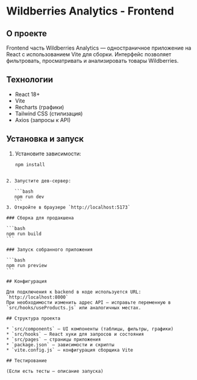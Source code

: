 
# Wildberries Analytics - Frontend

## О проекте
Frontend часть Wildberries Analytics — одностраничное приложение на React с использованием Vite для сборки. Интерфейс позволяет фильтровать, просматривать и анализировать товары Wildberries.

## Технологии
- React 18+
- Vite
- Recharts (графики)
- Tailwind CSS (стилизация)
- Axios (запросы к API)

## Установка и запуск

1. Установите зависимости:
   ```bash
   npm install
````

2. Запустите дев-сервер:

   ```bash
   npm run dev
   ```
3. Откройте в браузере `http://localhost:5173`

### Сборка для продакшена

```bash
npm run build
```

### Запуск собранного приложения

```bash
npm run preview
```

## Конфигурация

Для подключения к backend в коде используется URL:
`http://localhost:8000`
При необходимости изменить адрес API — исправьте переменную в `src/hooks/useProducts.js` или аналогичных местах.

## Структура проекта

* `src/components` — UI компоненты (таблицы, фильтры, графики)
* `src/hooks` — React хуки для запросов и состояния
* `src/pages` — страницы приложения
* `package.json` — зависимости и скрипты
* `vite.config.js` — конфигурация сборщика Vite

## Тестирование

(Если есть тесты — описание запуска)